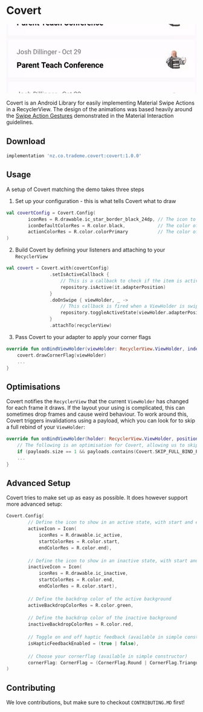 # Covert

![Covert](./art/covert_demo.gif)

 Covert is an Android Library for easily implementing Material Swipe Actions in a RecyclerView. The design of the animations was based heavily around the [Swipe Action Gestures](https://material.io/design/interaction/gestures.html#types-of-gestures) demonstrated in the Material Interaction guidelines.

## Download

```groovy
implementation 'nz.co.trademe.covert:covert:1.0.0'
```

## Usage
A setup of Covert matching the demo takes three steps
1. Set up your configuration - this is what tells Covert what to draw
```kotlin
val covertConfig = Covert.Config(
        iconRes = R.drawable.ic_star_border_black_24dp, // The icon to show
        iconDefaultColorRes = R.color.black,            // The color of the icon
        actionColorRes = R.color.colorPrimary           // The color of the background
)
```
2. Build Covert by defining your listeners and attaching to your `RecyclerView`
```kotlin
val covert = Covert.with(covertConfig)
                .setIsActiveCallback {
                    // This is a callback to check if the item is active, i.e checked
                    repository.isActive(it.adapterPosition)
                }
                .doOnSwipe { viewHolder, _ ->
                    // This callback is fired when a ViewHolder is swiped
                    repository.toggleActiveState(viewHolder.adapterPosition)
                }
                .attachTo(recyclerView)
```
3. Pass Covert to your adapter to apply your corner flags
```kotlin
override fun onBindViewHolder(viewHolder: RecyclerView.ViewHolder, index: Int) {
    covert.drawCornerFlag(viewHolder)
    ...
}
```

## Optimisations
Covert notifies the `RecyclerView` that the current `ViewHolder` has changed for each frame it draws. If the layout your using is complicated, this can sometimes drop frames and cause weird behaviour. To work around this, Covert triggers invalidations using a payload, which you can look for to skip a full rebind of your `ViewHolder`:

```kotlin
override fun onBindViewHolder(holder: RecyclerView.ViewHolder, position: Int, payloads: List<Any>) {
    // The following is an optimisation for Covert, allowing us to skip re-binding of ViewHolders if only drawing the child
    if (payloads.size == 1 && payloads.contains(Covert.SKIP_FULL_BIND_PAYLOAD)) return
    ...
}
```
## Advanced Setup
Covert tries to make set up as easy as possible. It does however support more advanced setup:
```kotlin
Covert.Config(
        // Define the icon to show in an active state, with start and end colors 
        activeIcon = Icon(
            iconRes = R.drawable.ic_active,
            startColorRes = R.color.start,
            endColorRes = R.color.end),

        // Define the icon to show in an inactive state, with start and end colors 
        inactiveIcon = Icon(
            iconRes = R.drawable.ic_inactive,
            startColorRes = R.color.end,
            endColorRes = R.color.start),
        
        // Define the backdrop color of the active background
        activeBackdropColorRes = R.color.green,

        // Define the backdrop color of the inactive background
        inactiveBackdropColorRes = R.color.red,

        // Toggle on and off haptic feedback (available in simple constructor)
        isHapticFeedbackEnabled = (true | false),

        // Choose your cornerflag (available in simple constructor)
        cornerFlag: CornerFlag = (CornerFlag.Round | CornerFlag.Triangular | CornerFlag.Custom(R.dimen.size, R.drawable.flag) | CornerFlag.Disabled)
)
```
## Contributing

We love contributions, but make sure to checkout `CONTRIBUTING.MD` first!

